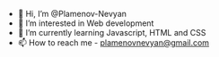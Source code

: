 - 👋 Hi, I’m @Plamenov-Nevyan
- 👀 I’m interested in Web development
- 🌱 I’m currently learning Javascript, HTML and CSS
- 📫 How to reach me - plamenovnevyan@gmail.com

<!---
Plamenov-Nevyan/Plamenov-Nevyan is a ✨ special ✨ repository because its `README.md` (this file) appears on your GitHub profile.
You can click the Preview link to take a look at your changes.
--->
